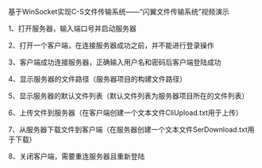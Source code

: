 基于WinSocket实现C-S文件传输系统——“闪翼文件传输系统”视频演示

1、打开服务器，输入端口号并启动服务器

2、打开一个客户端，在连接服务器成功之前，并不能进行登录操作

3、客户端成功连接服务器，正确输入用户名和密码后客户端登陆成功

4、显示服务器的文件路径（服务器项目的构建文件路径）

5、显示服务器的默认文件列表（默认文件列表为服务器项目所在的文件列表）

6、上传文件到服务器（在客户端创建一个文本文件CliUpload.txt用于上传）

7、从服务器下载文件到客户端（在服务器创建一个文本文件SerDownload.txt用于下载）

8、关闭客户端，需要重连服务器且重新登陆
